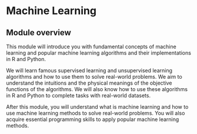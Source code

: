 # Machine Learning

## Module overview

This module will introduce you with fundamental concepts of machine learning and popular machine learning algorithms and their implementations in R and Python. 

We will learn famous supervised learning and unsupervised learning algorithms and how to use them to solve real-world problems. We aim to understand the intuitions and the physical meanings of the objective functions of the algorithms. We will also know how to use these algorithms in R and Python to complete tasks with real-world datasets.

After this module, you will understand what is machine learning and how to use machine learning methods to solve real-world problems. You will also acquire essential programming skills to apply popular machine learning methods.


